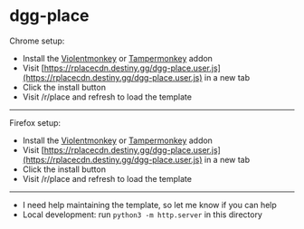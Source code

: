 # dgg-place

Chrome setup:
* Install the [Violentmonkey](https://chrome.google.com/webstore/detail/violentmonkey/jinjaccalgkegednnccohejagnlnfdag) or [Tampermonkey](https://chrome.google.com/webstore/detail/tampermonkey/dhdgffkkebhmkfjojejmpbldmpobfkfo) addon
* Visit [https://rplacecdn.destiny.gg/dgg-place.user.js](https://rplacecdn.destiny.gg/dgg-place.user.js) in a new tab
* Click the install button
* Visit /r/place and refresh to load the template

---

Firefox setup:
* Install the [Violentmonkey](https://addons.mozilla.org/en-US/firefox/addon/violentmonkey/) or [Tampermonkey](https://addons.mozilla.org/en-US/firefox/addon/tampermonkey/) addon
* Visit [https://rplacecdn.destiny.gg/dgg-place.user.js](https://rplacecdn.destiny.gg/dgg-place.user.js) in a new tab
* Click the install button
* Visit /r/place and refresh to load the template

---

* I need help maintaining the template, so let me know if you can help
* Local development: run `python3 -m http.server` in this directory
